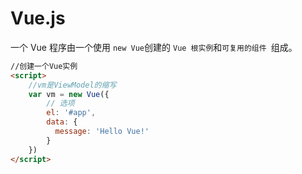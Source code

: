 # Vue.js

一个 Vue 程序由一个使用 `new Vue`创建的 `Vue 根实例`和`可复用的组件 `组成。

```html
//创建一个Vue实例
<script>
    //vm是ViewModel的缩写
	var vm = new Vue({
  		// 选项
        el: '#app',
        data: {
          message: 'Hello Vue!'
        }
	})
</script>
```

